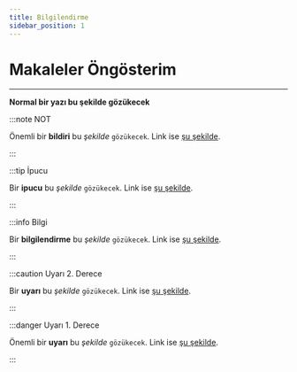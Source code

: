```yaml
---
title: Bilgilendirme
sidebar_position: 1
---
```


# Makaleler Öngösterim

****

**Normal bir yazı bu şekilde gözükecek**


:::note NOT

Önemli bir **bildiri** bu _şekilde_ `gözükecek`. Link ise [şu şekilde](#).

:::

:::tip İpucu

Bir **ipucu** bu _şekilde_ `gözükecek`. Link ise [şu şekilde](#).

:::

:::info Bilgi

Bir **bilgilendirme** bu _şekilde_ `gözükecek`. Link ise [şu şekilde](#).

:::

:::caution Uyarı 2. Derece

Bir **uyarı** bu _şekilde_ `gözükecek`. Link ise [şu şekilde](#).

:::

:::danger Uyarı 1. Derece

Önemli bir **uyarı** bu _şekilde_ `gözükecek`. Link ise [şu şekilde](#).

:::
